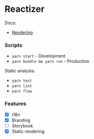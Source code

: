# Reactizer

Docs:
* [Rendering](./docs/rendering.md)

### Scripts

- `yarn start` - Development
- `yarn bundle && yarn run` - Production

Static analysis:
- `yarn test`
- `yarn lint`
- `yarn flow`

### Features

- [x] i18n
- [x] Branding
- [ ] Storybook
- [x] Static rendering
